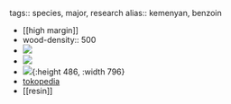 tags:: species, major, research
alias:: kemenyan, benzoin

- [[high margin]]
- wood-density:: 500
- ![](https://peach-geographical-bat-397.mypinata.cloud/ipfs/QmUtibaACzpV679BrAhdnHj8VvsXbWLW56DdXphqD8WC57)
- ![](https://peach-geographical-bat-397.mypinata.cloud/ipfs/QmSXcrenLo51BrbMCoGNoZgeY96s5APJq3JA1p4YXFWR2E)
- ![](https://peach-geographical-bat-397.mypinata.cloud/ipfs/QmfSzw66cMFkoWoU2uxwixmMhfXjj9sQKij7PwMR1mHLEx){:height 486, :width 796}
- [tokopedia](https://www.tokopedia.com/bstore-68/sale-bibit-pohon-kemenyan?extParam=ivf%3Dfalse%26src%3Dsearch)
- [[resin]]